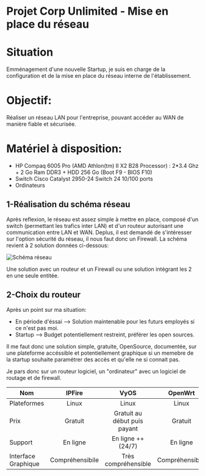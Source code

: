 # Projet Corp Unlimited - Mise en place du réseau
# Situation
Emménagement d'une nouvelle Startup, je suis en charge de la configuration et de la mise en place du réseau interne de l'établissement.

# Objectif: 
Réaliser un réseau LAN pour l'entreprise, pouvant accéder au WAN de manière fiable et sécurisée.

# Matériel à disposition:
- HP Compaq 6005 Pro (AMD Athlon(tm) II X2 B28 Processor) : 2*3.4 Ghz + 2 Go Ram DDR3 + HDD 256 Go (Boot F9 - BIOS F10)
- Switch Cisco Catalyst 2950-24 Switch 24 10/100 ports
- Ordinateurs

## 1-Réalisation du schéma réseau

Après reflexion, le réseau est assez simple à mettre en place, composé d'un switch (permettant les trafics inter LAN) et d'un routeur autorisant une communication entre LAN et WAN.
Deplus, il est demandé de s'intéresser sur l'option sécurité du réseau, il nous faut donc un Firewall. 
La schéma revient à 2 solution données ci-dessous:

![Schéma réseau](https://github.com/corentinlaval/SERVER/blob/main/RéseauProj.png)

Une solution avec un routeur et un Firewall ou une solution intégrant les 2 en une seule entitée.

## 2-Choix du routeur

Après un point sur ma situation:
- En période d'éssai --> Solution maintenable pour les futurs employés si ce n'est pas moi.
- Startup --> Budget potentiellement restreint, préférer les open sources.

Il me faut donc une solution simple, gratuite, OpenSource, documentée, sur une plateforme accéssible et potentiellement graphique si un memebre de la startup souhaite paramétrer des accès et qu'elle ne si connait pas.

Je pars donc sur un routeur logiciel, un "ordinateur" avec un logiciel de routage et de firewall.

|  Nom  |  IPFire  |  VyOS  |  OpenWrt  |  Pfsens  |  OpnSense  |
|---  |:-:  |:-:  |:-:  |:-:  |--:  |
|  Plateformes  |  Linux  |  Linux  |Linux  |  Toutes  |  Toutes  |
|  Prix  |  Gratuit  |  Gratuit au début puis payant  |Gratuit  |  Gratuit  |  Gratuit  |
|  Support  |  En ligne  |  En ligne ++ (24/7)  |En ligne  |  Appel  |  En ligne  |
|  Interface Graphique  |  Compréhensibile  |  Très compréhensible  |Compréhensibile  |  Compréhensibile  |  Très compréhensible   |
